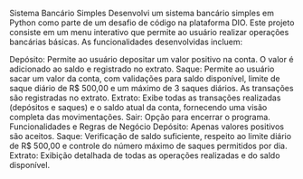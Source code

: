 Sistema Bancário Simples
Desenvolvi um sistema bancário simples em Python como parte de um desafio de código na plataforma DIO. Este projeto consiste em um menu interativo que permite ao usuário realizar operações bancárias básicas. 
As funcionalidades desenvolvidas incluem:

Depósito: Permite ao usuário depositar um valor positivo na conta. O valor é adicionado ao saldo e registrado no extrato.
Saque: Permite ao usuário sacar um valor da conta, com validações para saldo disponível, limite de saque diário de R$ 500,00 e um máximo de 3 saques diários. As transações são registradas no extrato.
Extrato: Exibe todas as transações realizadas (depósitos e saques) e o saldo atual da conta, fornecendo uma visão completa das movimentações.
Sair: Opção para encerrar o programa.
Funcionalidades e Regras de Negócio
Depósito: Apenas valores positivos são aceitos.
Saque: Verificação de saldo suficiente, respeito ao limite diário de R$ 500,00 e controle do número máximo de saques permitidos por dia.
Extrato: Exibição detalhada de todas as operações realizadas e do saldo disponível.
